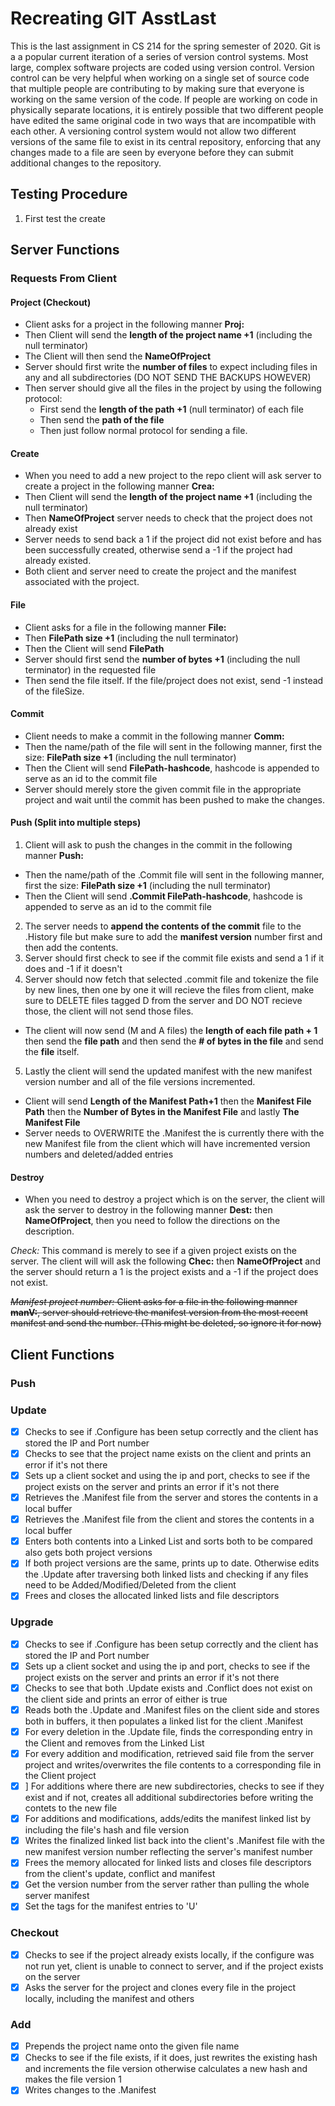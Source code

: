 # Recreating GIT AsstLast
This is the last assignment in CS 214 for the spring semester of 2020. Git is a a popular current iteration of a series of version control systems. Most large, complex software projects are coded using version control. Version control can be very helpful when working on a single set of source code that multiple people are contributing to by making sure that everyone is working on the same version of the code. If people are working on code in physically separate locations, it is entirely possible that two different people have edited the same original code in two ways that are incompatible with each other. A versioning control system would not allow two different versions of the same file to exist in its central repository, enforcing that any changes made to a file are seen by everyone before they can submit additional changes to the repository.

## Testing Procedure

1. First test the create 

## Server Functions

### Requests From Client

#### Project (Checkout)
- Client asks for a project in the following manner **Proj:**
- Then Client will send the **length of the project name +1** (including the null terminator) 
- The Client will then send the **NameOfProject**
- Server should first write the **number of files** to expect including files in any and all subdirectories (DO NOT SEND THE BACKUPS HOWEVER)
- Then server should give all the files in the project by using the following protocol:
  - First send the **length of the path +1** (null terminator) of each file
  - Then send the **path of the file** 
  - Then just follow normal protocol for sending a file.

#### Create
- When you need to add a new project to the repo client will ask server to create a project in the following manner **Crea:**
- Then Client will send the **length of the project name +1** (including the null terminator)
- Then **NameOfProject** server needs to check that the project does not already exist
- Server needs to send back a 1 if the project did not exist before and has been successfully created, otherwise send a -1 if the project had already existed.
- Both client and server need to create the project and the manifest associated with the project.

#### File
- Client asks for a file in the following manner **File:** 
- Then **FilePath size +1** (including the null terminator)
- Then the Client will send **FilePath**
- Server should first send the **number of bytes +1** (including the null terminator) in the requested file
- Then send the file itself. If the file/project does not exist, send -1 instead of the fileSize.

#### Commit
- Client needs to make a commit in the following manner **Comm:**
- Then the name/path of the file will sent in the following manner, first the size: **FilePath size +1** (including the null terminator)
- Then the Client will send **FilePath-hashcode**, hashcode is appended to serve as an id to the commit file
- Server should merely store the given commit file in the appropriate project and wait until the commit has been pushed to make the changes.

#### Push (Split into multiple steps)
1. Client will ask to push the changes in the commit in the following manner **Push:**
  - Then the name/path of the .Commit file will sent in the following manner, first the size: **FilePath size +1** (including the null terminator)
  - Then the Client will send **.Commit FilePath-hashcode**, hashcode is appended to serve as an id to the commit file
2. The server needs to **append the contents of the commit** file to the .History file but make sure to add the **manifest version** number first and then add the contents.
3. Server should first check to see if the commit file exists and send a 1 if it does and -1 if it doesn't
4. Server should now fetch that selected .commit file and tokenize the file by new lines, then one by one it will recieve the files from client, make sure to DELETE files tagged D from the server and DO NOT recieve those, the client will not send those files.
  - The client will now send (M and A files) the **length of each file path + 1** then send the **file path** and then send the **# of bytes in the file** and send the **file** itself.
5. Lastly the client will send the updated manifest with the new manifest version number and all of the file versions incremented.
  - Client will send **Length of the Manifest Path+1** then the **Manifest File Path** then the **Number of Bytes in the Manifest File** and lastly **The Manifest File**
  - Server needs to OVERWRITE the .Manifest the is currently there with the new Manifest file from the client which will have incremented version numbers and deleted/added entries

#### Destroy
- When you need to destroy a project which is on the server, the client will ask the server to destroy in the following manner **Dest:** then **NameOfProject**, then you need to follow the directions on the description.

*Check:* This command is merely to see if a given project exists on the server. The client will will ask the following **Chec:** then **NameOfProject** and the server should return a 1 is the project exists and a -1 if the project does not exist.

~~*Manifest project number:* Client asks for a file in the following manner **manV:**, server should retrieve the manifest version from the most recent manifest and send the number. (This might be deleted, so ignore it for now)~~

## Client Functions

### Push


### Update
* [x] Checks to see if .Configure has been setup correctly and the client has stored the IP and Port number
* [x] Checks to see that the project name exists on the client and prints an error if it's not there
* [x] Sets up a client socket and using the ip and port, checks to see if the project exists on the server and prints an error if it's not there
* [x] Retrieves the .Manifest file from the server and stores the contents in a local buffer
* [x] Retrieves the .Manifest file from the client and stores the contents in a local buffer
* [x] Enters both contents into a Linked List and sorts both to be compared also gets both project versions
* [x] If both project versions are the same, prints up to date. Otherwise edits the .Update after traversing both linked lists and checking if any files need to be Added/Modified/Deleted from the client
* [x] Frees and closes the allocated linked lists and file descriptors

### Upgrade
* [x] Checks to see if .Configure has been setup correctly and the client has stored the IP and Port number
* [x] Sets up a client socket and using the ip and port, checks to see if the project exists on the server and prints an error if it's not there
* [x] Checks to see that both .Update exists and .Conflict does not exist on the client side and prints an error of either is true
* [x] Reads both the .Update and .Manifest files on the client side and stores both in buffers, it then populates a linked list for the client .Manifest
* [x] For every deletion in the .Update file, finds the corresponding entry in the Client and removes from the Linked List
* [x] For every addition and modification, retrieved said file from the server project and writes/overwrites the file contents to a corresponding file in the Client project
* [x] ] For additions where there are new subdirectories, checks to see if they exist and if not, creates all additional subdirectories before writing the contets to the new file
* [x] For additions and modifications, adds/edits the manifest linked list by including the file's hash and file version
* [x] Writes the finalized linked list back into the client's .Manifest file with the new manifest version number reflecting the server's manifest number
* [x] Frees the memory allocated for linked lists and closes file descriptors from the client's update, conflict and manifest
* [x] Get the version number from the server rather than pulling the whole server manifest
* [x] Set the tags for the manifest entries to 'U'

### Checkout
* [x] Checks to see if the project already exists locally, if the configure was not run yet, client is unable to connect to server, and if the project exists on the server
* [x] Asks the server for the project and clones every file in the project locally, including the manifest and others

### Add
* [x] Prepends the project name onto the given file name
* [x] Checks to see if the file exists, if it does, just rewrites the existing hash and increments the file version otherwise calculates a new hash and makes the file version 1
* [x] Writes changes to the .Manifest